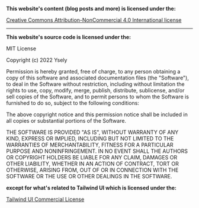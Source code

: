 **This website's content (blog posts and more) is licensed under the:**

[Creative Commons Attribution-NonCommercial 4.0 International license](https://creativecommons.org/licenses/by-nc/4.0/)

***

**This website's source code is licensed under the:**

MIT License

Copyright (c) 2022 Ysely

Permission is hereby granted, free of charge, to any person obtaining a copy
of this software and associated documentation files (the "Software"), to deal
in the Software without restriction, including without limitation the rights
to use, copy, modify, merge, publish, distribute, sublicense, and/or sell
copies of the Software, and to permit persons to whom the Software is
furnished to do so, subject to the following conditions:

The above copyright notice and this permission notice shall be included in all
copies or substantial portions of the Software.

THE SOFTWARE IS PROVIDED "AS IS", WITHOUT WARRANTY OF ANY KIND, EXPRESS OR
IMPLIED, INCLUDING BUT NOT LIMITED TO THE WARRANTIES OF MERCHANTABILITY,
FITNESS FOR A PARTICULAR PURPOSE AND NONINFRINGEMENT. IN NO EVENT SHALL THE
AUTHORS OR COPYRIGHT HOLDERS BE LIABLE FOR ANY CLAIM, DAMAGES OR OTHER
LIABILITY, WHETHER IN AN ACTION OF CONTRACT, TORT OR OTHERWISE, ARISING FROM,
OUT OF OR IN CONNECTION WITH THE SOFTWARE OR THE USE OR OTHER DEALINGS IN THE
SOFTWARE.


**except for what's related to Tailwind UI which is licensed under the:**

[Tailwind UI Commercial License](TAILWIND-UI-LICENSE.md)